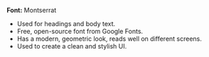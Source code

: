 **Font:** Montserrat
- Used for headings and body text.
- Free, open-source font from Google Fonts.
- Has a modern, geometric look, reads well on different screens.
- Used to create a clean and stylish UI.